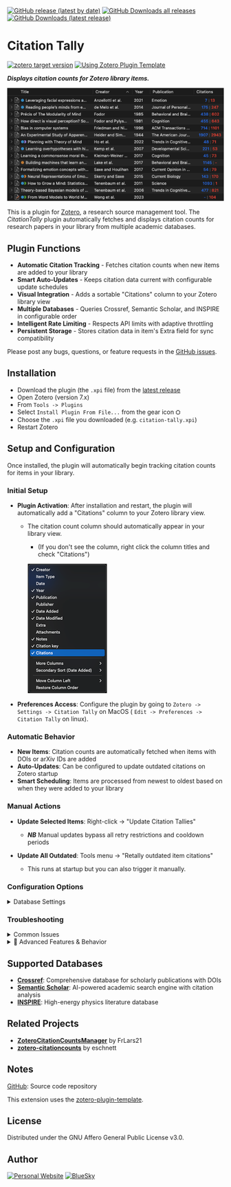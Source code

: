 [![GitHub release (latest by date)](https://img.shields.io/github/v/release/daeh/zotero-citation-tally?style=for-the-badge)](https://github.com/daeh/zotero-citation-tally/releases/latest) [![GitHub Downloads all releases](https://img.shields.io/github/downloads/daeh/zotero-citation-tally/total?style=for-the-badge&color=forestgreen)](https://github.com/daeh/zotero-citation-tally/releases/latest) [![GitHub Downloads (latest release)](https://img.shields.io/github/downloads/daeh/zotero-citation-tally/latest/total?style=for-the-badge)](https://github.com/daeh/zotero-citation-tally/releases/latest)

# Citation Tally

[![zotero target version](https://img.shields.io/badge/Zotero-7-green?style=flat-square&logo=zotero&logoColor=CC2936)](https://www.zotero.org) [![Using Zotero Plugin Template](https://img.shields.io/badge/Using-Zotero%20Plugin%20Template-blue?style=flat-square&logo=github)](https://github.com/windingwind/zotero-plugin-template)

**_Displays citation counts for Zotero library items._**

![Screenshot](docs/assets/readme/screenshot.png)

This is a plugin for [Zotero](https://www.zotero.org), a research source management tool. The _CitationTally_ plugin automatically fetches and displays citation counts for research papers in your library from multiple academic databases.

## Plugin Functions

- **Automatic Citation Tracking** - Fetches citation counts when new items are added to your library
- **Smart Auto-Updates** - Keeps citation data current with configurable update schedules
- **Visual Integration** - Adds a sortable "Citations" column to your Zotero library view
- **Multiple Databases** - Queries Crossref, Semantic Scholar, and INSPIRE in configurable order
- **Intelligent Rate Limiting** - Respects API limits with adaptive throttling
- **Persistent Storage** - Stores citation data in item's Extra field for sync compatibility

Please post any bugs, questions, or feature requests in the [GitHub issues](https://github.com/daeh/zotero-citation-tally/issues?q=is%3Aissue+is%3Aopen+sort%3Aupdated-desc).

## Installation

- Download the plugin (the `.xpi` file) from the [latest release](https://github.com/daeh/zotero-citation-tally/releases/latest)
- Open Zotero (version 7.x)
- From `Tools -> Plugins`
- Select `Install Plugin From File...` from the gear icon ⛭
- Choose the `.xpi` file you downloaded (e.g. `citation-tally.xpi`)
- Restart Zotero

## Setup and Configuration

Once installed, the plugin will automatically begin tracking citation counts for items in your library.

### Initial Setup

- **Plugin Activation**: After installation and restart, the plugin will automatically add a "Citations" column to your Zotero library view.

  - The citation count column should automatically appear in your library view.

    - (If you don't see the column, right click the column titles and check "Citations")

    ![show Citations column](docs/assets/readme/show-column.png)

- **Preferences Access**: Configure the plugin by going to `Zotero -> Settings -> Citation Tally` on MacOS ( `Edit -> Preferences -> Citation Tally` on linux).

### Automatic Behavior

- **New Items**: Citation counts are automatically fetched when items with DOIs or arXiv IDs are added
- **Auto-Updates**: Can be configured to update outdated citations on Zotero startup
- **Smart Scheduling**: Items are processed from newest to oldest based on when they were added to your library

### Manual Actions

- **Update Selected Items**: Right-click → "Update Citation Tallies"

  - **_NB_** Manual updates bypass all retry restrictions and cooldown periods

- **Update All Outdated**: Tools menu → "Retally outdated item citations"
  - This runs at startup but you can also trigger it manually.

### Configuration Options

<details>

<summary>Database Settings</summary>

- **Database Priority Order**: Configure which databases to query and in what order. The plugin will try each database until it finds citation data.

  - Default order: `crossref, semanticscholar, inspire`
  - You can reorder these based on your field and preferences
  - For physics papers, you might prefer: `inspire, crossref, semanticscholar`
  - For general academic papers: `crossref, semanticscholar`

- **Automatic Updates**: Enable automatic citation updates on startup for outdated items
- **Adaptive Rate Limiting**: Smart rate limiting that starts with base delays and automatically increases up to 10x when rate limits are detected, then gradually decreases on success
- **Database-Specific Rate Limits**: Configure individual base rate limits for each database (Crossref, INSPIRE, Semantic Scholar)

</details>

### Troubleshooting

<details>

<summary>Common Issues</summary>

- **No citation data found**: The plugin requires items to have DOIs, arXiv IDs, or other identifiers that databases can match. Journal articles, conference papers, and books with DOIs work best. Items like web pages, theses, or older publications without digital identifiers may not have citation data available in academic databases.
- **Rate limiting**: The plugin aims to be respectful of the databases that make citation information available by adaptively throttling request frequency and avoiding unnecessary requests. It starts with base delays (1-3 seconds) and automatically increases delays up to 10x when rate limits are detected, then gradually decreases on successful requests. Large batch updates may take time but will complete automatically. The plugin keeps track of items that do not appear in databases and avoids requesting them frequently, but will periodically check to see these items have been added.
- **Network issues**: Ensure Zotero has internet access and your firewall isn't blocking requests to academic databases.

</details>

<details>
<summary>🔧 Advanced Features & Behavior</summary>

### Intelligent Retry System

The plugin tracks items that fail to return citation data and intelligently schedules retries:

- **Not Found Items**:
  - 1st attempt: Wait 7 days
  - 2nd attempt: Wait 30 days
  - 3rd attempt: Wait 90 days
  - 4+ attempts: Wait 180 days
- **Manual Override**: Right-click updates bypass all retry restrictions

### Adaptive Rate Limiting

The plugin respects API limits with intelligent throttling:

**Base Delays:**

- Crossref: 1 second
- INSPIRE: 1 second
- Semantic Scholar: 3 seconds

**Adaptive Behavior:**

- Increases delay by 1.5× on rate limit errors (up to 10× maximum)
- Decreases by 0.9× on successful requests
- Maintains separate multipliers for each database

### Performance Optimizations

- **Session Caching**: Items without identifiers are cached for the session
- **Progress Indicators**: Real-time updates during bulk operations
- **Network Detection**: Pauses and retries when network is unavailable
- **Automatic Cleanup**: Monthly removal of data for deleted library items

### Supported Identifiers

The plugin can fetch citations for items with:

- DOIs (Digital Object Identifiers)
- arXiv IDs
- INSPIRE record IDs
- Semantic Scholar paper IDs

</details>

## Supported Databases

- **[Crossref](https://www.crossref.org/)**: Comprehensive database for scholarly publications with DOIs
- **[Semantic Scholar](https://www.semanticscholar.org/)**: AI-powered academic search engine with citation analysis
- **[INSPIRE](https://inspirehep.net/)**: High-energy physics literature database

## Related Projects

- **[ZoteroCitationCountsManager](https://github.com/FrLars21/ZoteroCitationCountsManager)** by FrLars21
- **[zotero-citationcounts](https://github.com/eschnett/zotero-citationcounts)** by eschnett

## Notes

[GitHub](https://github.com/daeh/zotero-citation-tally): Source code repository

This extension uses the [zotero-plugin-template](https://github.com/windingwind/zotero-plugin-template).

## License

Distributed under the GNU Affero General Public License v3.0.

## Author

[![Personal Website](https://img.shields.io/badge/personal%20website-daeh.info-orange?style=for-the-badge)](https://daeh.info) [![BlueSky](https://img.shields.io/badge/bsky-@dae.bsky.social-skyblue?style=for-the-badge&logo=bluesky)](https://bsky.app/profile/dae.bsky.social)
